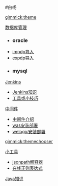 #白杨

<!--
  -- Default theme
  -- (Read: http://wyp110lq.github.io/mdwiki/)
  -- [gimmick:theme](flatly) 
-->

[gimmick:theme](flatly)


[数据库管理]()

  * ### oracle
  * [impdp导入](yss/6oracle/markdown/impdp.md)
  * [expdp导入](yss/6oracle/markdown/expdp.md) 
  * ### mysql

[Jenkins]()

  * [Jenkins知识](yss/5jenkins/markdown/jenkins.md) 
  * [工具或小技巧](yss/1tools/tools.md)


[中间件]()
  
  * [中间件介绍](yss/weblogic/markdown/middleware.md)
  * [was安装部署](yss/4was/markdown/was.md)
  * [welogic安装部署](yss/weblogic/markdown/weblogic.md)

[gimmick:themechooser](选择皮肤)

[小工具]()
* [jsonpath解释器](http://www.atoolbox.net/Tool.php?Id=792)
* [在线正则表达式](https://tool.oschina.net/regex/)

[Java知识]()

<!-- [在线编辑](http://prose.io/#liminany/m) -->

<!--
[gimmick:Disqus](limin-mblogs)
-->
